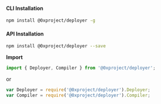 #### CLI Installation

```bash
npm install @0xproject/deployer -g
```

#### API Installation

```bash
npm install @0xproject/deployer --save
```

**Import**

```typescript
import { Deployer, Compiler } from '@0xproject/deployer';
```

or

```javascript
var Deployer = require('@0xproject/deployer').Deployer;
var Compiler = require('@0xproject/deployer').Compiler;
```
